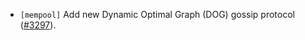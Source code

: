 - `[mempool]` Add new Dynamic Optimal Graph (DOG) gossip protocol
  ([#3297](https://github.com/cometbft/cometbft/issue/3297)).
